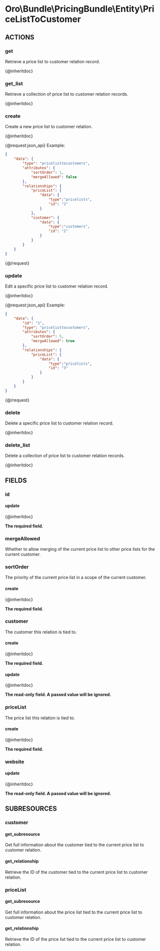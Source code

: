 # Oro\Bundle\PricingBundle\Entity\PriceListToCustomer

## ACTIONS

### get

Retrieve a price list to customer relation record.

{@inheritdoc}

### get_list

Retrieve a collection of price list to customer relation records.

{@inheritdoc}

### create

Create a new price list to customer relation.

{@inheritdoc}

{@request:json_api}
Example:

```JSON
{
    "data": {
        "type": "pricelisttocustomers",
        "attributes": {
            "sortOrder": 1,
            "mergeAllowed": false
        },
        "relationships": {
            "priceList": {
                "data": {
                    "type":"pricelists",
                    "id": "2"
                }
            },
            "customer": {
                "data": {
                    "type":"customers",
                    "id": "2"
                }
            }
        }
    }
}
```
{@/request}

### update

Edit a specific price list to customer relation record.

{@inheritdoc}

{@request:json_api}
Example:

```JSON
{
    "data": {
        "id": "1",
        "type": "pricelisttocustomers",
        "attributes": {
            "sortOrder": 5,
            "mergeAllowed": true
        },
        "relationships": {
            "priceList": {
                "data": {
                    "type":"pricelists",
                    "id": "3"
                }
            }
        }
    }
}
```
{@/request}

### delete

Delete a specific price list to customer relation record.

{@inheritdoc}

### delete_list

Delete a collection of price list to customer relation records.

{@inheritdoc}

## FIELDS

### id

#### update

{@inheritdoc}

**The required field.**

### mergeAllowed

Whether to allow merging of the current price list to other price lists for the current customer.

### sortOrder

The priority of the current price list in a scope of the current customer.

#### create

{@inheritdoc}

**The required field.**

### customer

The customer this relation is tied to.

#### create

{@inheritdoc}

**The required field.**

#### update

{@inheritdoc}

**The read-only field. A passed value will be ignored.**

### priceList

The price list this relation is tied to.

#### create

{@inheritdoc}

**The required field.**

### website

#### update

{@inheritdoc}

**The read-only field. A passed value will be ignored.**

## SUBRESOURCES

### customer

#### get_subresource

Get full information about the customer tied to the current price list to customer relation.

#### get_relationship

Retrieve the ID of the customer tied to the current price list to customer relation.

### priceList

#### get_subresource

Get full information about the price list tied to the current price list to customer relation.

#### get_relationship

Retrieve the ID of the price list tied to the current price list to customer relation.
